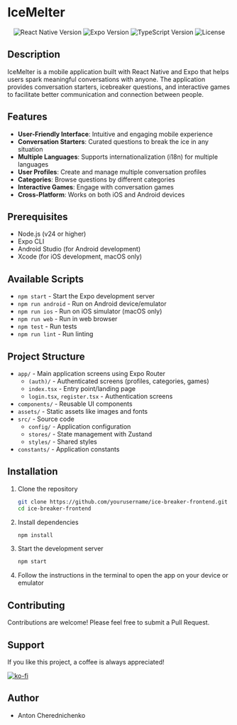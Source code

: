 # IceMelter

<p align="center">
  <img src="https://img.shields.io/badge/React%20Native-0.79-blue.svg" alt="React Native Version" />
  <img src="https://img.shields.io/badge/Expo-53-green.svg" alt="Expo Version" />
  <img src="https://img.shields.io/badge/TypeScript-5.8-blue.svg" alt="TypeScript Version" />
  <img src="https://img.shields.io/badge/License-CC%20BY--NC%204.0-green.svg" alt="License" />
</p>

## Description

IceMelter is a mobile application built with React Native and Expo that helps users spark meaningful conversations with anyone.
The application provides conversation starters, icebreaker questions, and interactive games to facilitate better communication and connection between people.

## Features

- **User-Friendly Interface**: Intuitive and engaging mobile experience
- **Conversation Starters**: Curated questions to break the ice in any situation
- **Multiple Languages**: Supports internationalization (i18n) for multiple languages
- **User Profiles**: Create and manage multiple conversation profiles
- **Categories**: Browse questions by different categories
- **Interactive Games**: Engage with conversation games
- **Cross-Platform**: Works on both iOS and Android devices

## Prerequisites

- Node.js (v24 or higher)
- Expo CLI
- Android Studio (for Android development)
- Xcode (for iOS development, macOS only)

## Available Scripts

- `npm start` - Start the Expo development server
- `npm run android` - Run on Android device/emulator
- `npm run ios` - Run on iOS simulator (macOS only)
- `npm run web` - Run in web browser
- `npm test` - Run tests
- `npm run lint` - Run linting

## Project Structure

- `app/` - Main application screens using Expo Router
  - `(auth)/` - Authenticated screens (profiles, categories, games)
  - `index.tsx` - Entry point/landing page
  - `login.tsx`, `register.tsx` - Authentication screens
- `components/` - Reusable UI components
- `assets/` - Static assets like images and fonts
- `src/` - Source code
  - `config/` - Application configuration
  - `stores/` - State management with Zustand
  - `styles/` - Shared styles
- `constants/` - Application constants

## Installation

1. Clone the repository
   ```bash
   git clone https://github.com/yourusername/ice-breaker-frontend.git
   cd ice-breaker-frontend
   ```

2. Install dependencies
   ```bash
   npm install
   ```

3. Start the development server
   ```bash
   npm start
   ```

4. Follow the instructions in the terminal to open the app on your device or emulator

## Contributing

Contributions are welcome! Please feel free to submit a Pull Request.

## Support

If you like this project, a coffee is always appreciated!

[![ko-fi](https://ko-fi.com/img/githubbutton_sm.svg)](https://ko-fi.com/anton_c)

## Author

- Anton Cherednichenko
